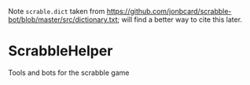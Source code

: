 Note `scrable.dict` taken from <https://github.com/jonbcard/scrabble-bot/blob/master/src/dictionary.txt>; will find a better way to cite this later.
# ScrabbleHelper
Tools and bots for the scrabble game

